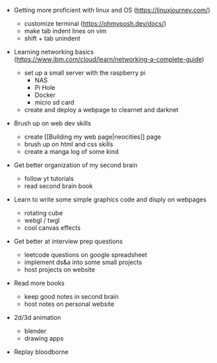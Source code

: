 
- Getting more proficient with linux and OS (https://linuxjourney.com/)
	- customize terminal (https://ohmyposh.dev/docs/)
	- make tab indent lines on vim
	- shift + tab unindent

- Learning networking basics (https://www.ibm.com/cloud/learn/networking-a-complete-guide)
	- set up a small server with the raspberry pi
		- NAS
		- Pi Hole
		- Docker
		- micro sd card
	- create and deploy a webpage to clearnet and darknet
	
- Brush up on web dev skills
	- create [[Building my web page|neocities]] page
	- brush up on html and css skills
	- create a manga log of some kind
	
- Get better organization of my second brain
	- follow yt tutorials
	- read second brain book
	
- Learn to write some simple graphics code and disply on webpages
	- rotating cube
	- webgl / twgl
	- cool canvas effects
	
- Get better at interview prep questions
	- leetcode questions on google spreadsheet
	- implement ds&a into some small projects
	- host projects on website
	
- Read more books
	- keep good notes in second brain
	- host notes on personal website
	
- 2d/3d animation
	- blender
	- drawing apps
	
- Replay bloodborne